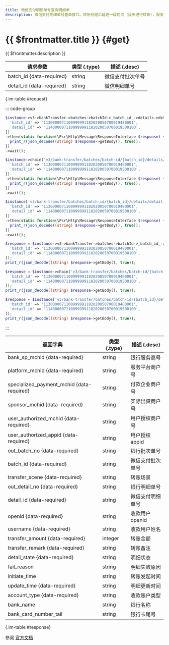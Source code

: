 ```yaml
---
title: 微信支付明细单号查询明细单
description: 微信支付明细单号查单接口。转账处理后延迟一段时间（异步进行转账），服务商可以通过该接口查询单笔转账明细单。
---
```


# {{ $frontmatter.title }} {#get}

{{ $frontmatter.description }}

| 请求参数 | 类型 {.type} | 描述 {.desc}
| --- | --- | ---
| batch_id {data-required} | string | 微信支付批次单号
| detail_id {data-required} | string | 微信明细单号

{.im-table #request}

::: code-group

```php [异步纯链式]
$instance->v3->bankTransfer->batches->batchId->_batch_id_->details->detailId->_detail_id_->getAsync([
  'batch_id' => '1130000071100999991182020050700019480001',
  'detail_id' => '1140000071100999991182020050700019500100',
])
->then(static function(\Psr\Http\Message\ResponseInterface $response) {
  print_r(json_decode((string) $response->getBody(), true));
})
->wait();
```

```php [异步声明式]
$instance->chain('v3/bank-transfer/batches/batch-id/{batch_id}/details/detail-id/{detail_id}')->getAsync([
  'batch_id' => '1130000071100999991182020050700019480001',
  'detail_id' => '1140000071100999991182020050700019500100',
])
->then(static function(\Psr\Http\Message\ResponseInterface $response) {
  print_r(json_decode((string) $response->getBody(), true));
})
->wait();
```

```php [异步属性式]
$instance['v3/bank-transfer/batches/batch-id/{batch_id}/details/detail-id/{detail_id}']->getAsync([
  'batch_id' => '1130000071100999991182020050700019480001',
  'detail_id' => '1140000071100999991182020050700019500100',
])
->then(static function(\Psr\Http\Message\ResponseInterface $response) {
  print_r(json_decode((string) $response->getBody(), true));
})
->wait();
```

```php [同步纯链式]
$response = $instance->v3->bankTransfer->batches->batchId->_batch_id_->details->detailId->_detail_id_->get([
  'batch_id' => '1130000071100999991182020050700019480001',
  'detail_id' => '1140000071100999991182020050700019500100',
]);
print_r(json_decode((string) $response->getBody(), true));
```

```php [同步声明式]
$response = $instance->chain('v3/bank-transfer/batches/batch-id/{batch_id}/details/detail-id/{detail_id}')->get([
  'batch_id' => '1130000071100999991182020050700019480001',
  'detail_id' => '1140000071100999991182020050700019500100',
]);
print_r(json_decode((string) $response->getBody(), true));
```

```php [同步属性式]
$response = $instance['v3/bank-transfer/batches/batch-id/{batch_id}/details/detail-id/{detail_id}']->get([
  'batch_id' => '1130000071100999991182020050700019480001',
  'detail_id' => '1140000071100999991182020050700019500100',
]);
print_r(json_decode((string) $response->getBody(), true));
```

:::

| 返回字典 | 类型 {.type} | 描述 {.desc}
| --- | --- | ---
| bank_sp_mchid {data-required} | string | 银行服务商号
| platform_mchid {data-required} | string | 服务平台商户号
| specialized_payment_mchid {data-required} | string | 付款企业商户号
| sponsor_mchid {data-required} | string | 实际出资商户号
| user_authorized_mchid {data-required} | string | 用户授权商户号
| user_authorized_appid {data-required} | string | 用户授权appid
| out_batch_no {data-required} | string | 银行批次单号
| batch_id {data-required} | string | 微信支付批次单号
| transfer_scene {data-required} | string | 转账场景
| out_detail_no {data-required} | string | 银行明细单号
| detail_id {data-required} | string | 微信支付明细单号
| openid {data-required} | string | 收款用户openid
| username {data-required} | string | 收款用户姓名
| transfer_amount {data-required} | integer | 转账金额
| transfer_remark {data-required} | string | 转账备注
| detail_state {data-required} | string | 明细状态
| fail_reason | string | 明细失败原因
| initiate_time | string | 转账发起时间
| update_time {data-required} | string | 明细更新时间
| account_type {data-required} | string | 收款账户类型
| bank_name | string | 银行名称
| bank_card_number_tail | string | 银行卡尾号

{.im-table #response}

参阅 [官方文档](https://pay.weixin.qq.com/wiki/doc/apiv3_partner/Offline/apis/chapter4_2_3.shtml)
